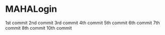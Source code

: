 # MAHALogin
1st  commit
2nd commit
3rd commit 
4th commit 
5th commit
6th commit
7th commit
8th commit
10th commit
